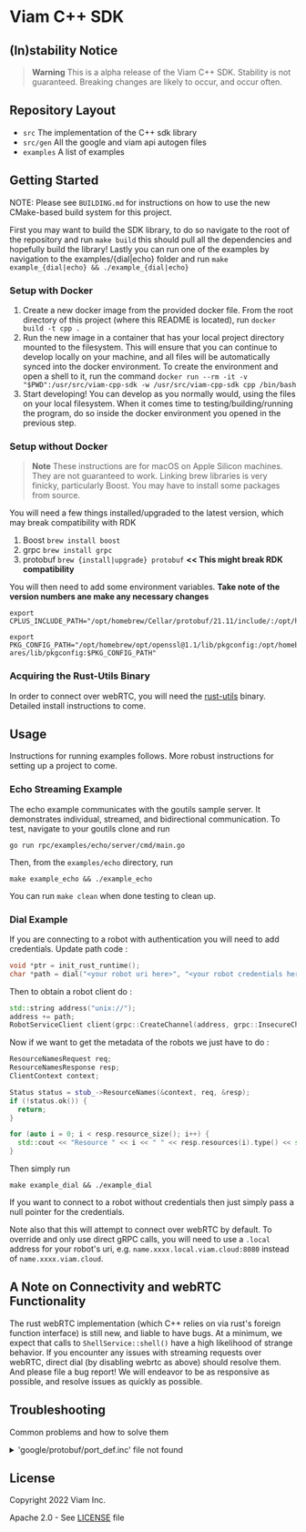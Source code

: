 # Viam C++ SDK

## (In)stability Notice

> **Warning**
> This is a alpha release of the Viam C++ SDK. Stability is not guaranteed. Breaking changes are likely to occur, and occur often.

## Repository Layout
- `src` The implementation of the C++ sdk library
- `src/gen` All the google and viam api autogen files
- `examples` A list of examples

## Getting Started

NOTE: Please see `BUILDING.md` for instructions on how to use the new CMake-based build system for this project.

First you may want to build the SDK library, to do so navigate to the root of the repository and run `make build` this should pull all the dependencies and hopefully build the library!
Lastly you can run one of the examples by navigation to the examples/{dial|echo} folder and run `make example_{dial|echo} && ./example_{dial|echo}`

### Setup with Docker
1. Create a new docker image from the provided docker file. From the root directory of this project (where this README is located), run `docker build -t cpp .` 
1. Run the new image in a container that has your local project directory mounted to the filesystem. This will ensure that you can continue to develop locally on your machine, and all files will be automatically synced into the docker environment. To create the environment and open a shell to it, run the command `docker run --rm -it -v "$PWD":/usr/src/viam-cpp-sdk -w /usr/src/viam-cpp-sdk cpp /bin/bash`
1. Start developing! You can develop as you normally would, using the files on your local filesystem. When it comes time to testing/building/running the program, do so inside the docker environment you opened in the previous step. 

### Setup without Docker
> **Note**
> These instructions are for macOS on Apple Silicon machines. They are not guaranteed to work. Linking brew libraries is very finicky, particularly Boost. You may have to install some packages from source.

You will need a few things installed/upgraded to the latest version, which may break compatibility with RDK
1. Boost `brew install boost`
1. grpc `brew install grpc`
1. protobuf `brew {install|upgrade} protobuf` **<< This might break RDK compatibility**

You will then need to add some environment variables. **Take note of the version numbers ane make any necessary changes**
```
export CPLUS_INCLUDE_PATH="/opt/homebrew/Cellar/protobuf/21.11/include/:/opt/homebrew/Cellar/boost/1.80.0/lib/:/opt/homebrew/Cellar/boost/1.80.0/include/:$CPLUS_INCLUDE_PATH"

export PKG_CONFIG_PATH="/opt/homebrew/opt/openssl@1.1/lib/pkgconfig:/opt/homebrew/opt/re2/lib/pkgconfig:/opt/homebrew/opt/c-ares/lib/pkgconfig:$PKG_CONFIG_PATH"
```

### Acquiring the Rust-Utils Binary
In order to connect over webRTC, you will need the [rust-utils](https://github.com/viamrobotics/rust-utils) binary. Detailed install instructions to come.

## Usage
Instructions for running examples follows. More robust instructions for setting up a project to come.

### Echo Streaming Example
The echo example communicates with the goutils sample server. It demonstrates individual, streamed, and bidirectional communication. To test, navigate to your goutils clone and run

``` shell
go run rpc/examples/echo/server/cmd/main.go
```

Then, from the `examples/echo` directory, run 

``` shell
make example_echo && ./example_echo
```

You can run `make clean` when done testing to clean up.

### Dial Example

If you are connecting to a robot with authentication you will need to add credentials. Update path code :

``` c++
void *ptr = init_rust_runtime();
char *path = dial("<your robot uri here>", "<your robot credentials here>", false, ptr);
```

Then to obtain a robot client do :

``` c++
std::string address("unix://");
address += path;
RobotServiceClient client(grpc::CreateChannel(address, grpc::InsecureChannelCredentials()));
```

Now if we want to get the metadata of the robots we just have to do :

``` c++
ResourceNamesRequest req;
ResourceNamesResponse resp;
ClientContext context;

Status status = stub_->ResourceNames(&context, req, &resp);
if (!status.ok()) {
  return;
}

for (auto i = 0; i < resp.resource_size(); i++) {
  std::cout << "Resource " << i << " " << resp.resources(i).type() << std::endl;
}
```

Then simply run

``` shell
make example_dial && ./example_dial
```

If you want to connect to a robot without credentials then just simply pass a null pointer for the credentials.

Note also that this will attempt to connect over webRTC by default. To override and only use direct gRPC calls, you will need to use a `.local` address for your robot's uri, e.g. `name.xxxx.local.viam.cloud:8080` instead of `name.xxxx.viam.cloud`.

## A Note on Connectivity and webRTC Functionality

The rust webRTC implementation (which C++ relies on via rust's foreign function interface) is still new, and liable to have bugs. At a minimum, we expect that calls to `ShellService::shell()` have a high likelihood of strange behavior. If you encounter any issues with streaming requests over webRTC, direct dial (by disabling webrtc as above) should resolve them. And please file a bug report! We will endeavor to be as responsive as possible, and resolve issues as quickly as possible.

## Troubleshooting
Common problems and how to solve them

<details>
<summary>'google/protobuf/port_def.inc' file not found</summary>

You need to add `protobuf` to your `CPLUS_INCLUDE_PATH` (e.g. `export CPLUS_INCLUDE_PATH="/opt/homebrew/Cellar/protobuf/21.11/include/:$CPLUS_INCLUDE_PATH"`)
</details>

## License 
Copyright 2022 Viam Inc.

Apache 2.0 - See [LICENSE](https://github.com/viamrobotics/viam-cpp-sdk/blob/main/LICENSE) file
